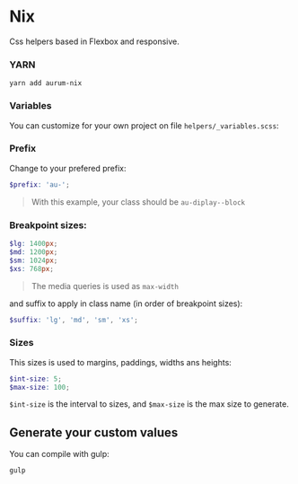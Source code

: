 # Nix

Css helpers based in Flexbox and responsive.

### YARN

`yarn add aurum-nix`

### Variables

You can customize for your own project on file `helpers/_variables.scss`:

### Prefix

Change to your prefered prefix:

```scss
$prefix: 'au-';
```

> With this example, your class should be `au-diplay--block`

### Breakpoint sizes:

```scss
$lg: 1400px;
$md: 1200px;
$sm: 1024px;
$xs: 768px;
```
> The media queries is used as  `max-width`

and suffix to apply in class name (in order of breakpoint sizes):

```scss
$suffix: 'lg', 'md', 'sm', 'xs';
```

### Sizes

This sizes is used to margins, paddings, widths ans heights:

```scss
$int-size: 5;
$max-size: 100;
```

`$int-size` is the interval to sizes, and `$max-size` is the max size to generate.

## Generate your custom values

You can compile with gulp:

```bash
gulp
```
